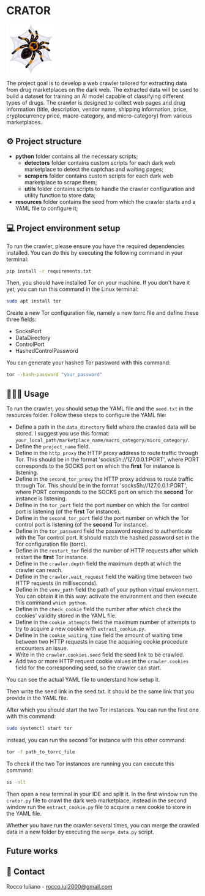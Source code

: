 # CRATOR
![OncoVision logo](./tarantula.png)

The project goal is to develop a web crawler tailored for extracting data from drug marketplaces on the dark web. The extracted data will be used to build a dataset for training an AI model capable of classifying different types of drugs. The crawler is designed to collect web pages and drug information (title, description, vendor name, shipping information, price, cryptocurrency price, macro-category, and micro-category) from various marketplaces.

## ⚙️ ​Project structure

 * **python** folder contains all the necessary scripts;
    * **detectors** folder contains custom scripts for each dark web marketplace to detect the captchas and waiting pages;
    * **scrapers** folder contains custom scripts for each dark web marketplace to scrape them;
    * **utils** folder contains scripts to handle the crawler configuration and utility function to store data;
 * **resources** folder contains the seed from which the crawler starts and a YAML file to configure it;

## 💻 Project environment setup

 To run the crawler, please ensure you have the required dependencies installed. You can do this by executing the following command in your terminal:
 
 ```bash
 pip install -r requirements.txt
 ```

 Then, you should have installed Tor on your machine. If you don't have it yet, you can run this command in the Linux terminal:

 ```bash
 sudo apt install tor
 ```

 Create a new Tor configuration file, namely a new torrc file and define these three fields:
 * SocksPort
 * DataDirectory
 * ControlPort
 * HashedControlPassword

 You can generate your hashed Tor password with this command:
 
 ```bash
 tor --hash-password "your_password"
 ```

## 🧑🏻‍💻 Usage

 To run the crawler, you should setup the YAML file and the `seed.txt` in the resources folder. Follow these steps to configure the YAML file:
 * Define a path in the `data_directory` field where the crawled data will be stored. I suggest you use this format: `your_local_path/marketplace_name/macro_category/micro_category/`.
 * Define the `project_name` field.
 * Define in the `http_proxy` the HTTP proxy address to route traffic through Tor. This should be in the format 'socks5h://127.0.0.1:PORT', where PORT corresponds to the SOCKS port on which the **first** Tor instance is listening.
 * Define in the `second_tor_proxy` the HTTP proxy address to route traffic through Tor. This should be in the format 'socks5h://127.0.0.1:PORT', where PORT corresponds to the SOCKS port on which the **second** Tor instance is listening.
 * Define in the `tor_port` field the port number on which the Tor control port is listening (of the **first** Tor instance).
 * Define in the `second_tor_port` field the port number on which the Tor control port is listening (of the **second** Tor instance).
 * Define in the `tor_password` field the password required to authenticate with the Tor control port. It should match the hashed password set in the Tor configuration file (torrc).
 * Define in the `restart_tor` field the number of HTTP requests after which restart the **first** Tor instance.
 * Define in the `crawler.depth` field the maximum depth at which the crawler can reach.
 * Define in the `crawler.wait_request` field the waiting time between two HTTP requests (in milliseconds).
 * Define in the `venv_path` field the path of your python virtual environment. You can obtain it in this way: activate the environment and then execute this command `which python`.
 * Define in the `check_cookie` field the number after which check the cookies' validity stored in the YAML file.
 * Define in the `cookie_attempts` field the maximum number of attempts to try to acquire a new cookie with `extract_cookie.py`.
 * Define in the `cookie_waiting_time` field the amount of waiting time between two HTTP requests in case the acquiring cookie procedure encounters an issue.
 * Write in the `crawler.cookies.seed` field the seed link to be crawled.
 * Add two or more HTTP request cookie values in the `crawler.cookies` field for the corresponding seed, so the crawler can start.

 You can see the actual YAML file to understand how setup it.

 Then write the seed link in the seed.txt. It should be the same link that you provide in the YAML file.

 After which you should start the two Tor instances. You can run the first one with this command:
 
 ```bash
 sudo systemctl start tor
 ```

 instead, you can run the second Tor instance with this other command:

 ```bash
 tor -f path_to_torrc_file
 ```

 To check if the two Tor instances are running you can execute this command:

 ```bash 
 ss -nlt
 ```

 Then open a new terminal in your IDE and split it. In the first window run the `crator.py` file to crawl the dark web marketplace, instead in the second window run the `extract_cookie.py` file to acquire a new cookie to store in the YAML file.

 Whether you have run the crawler several times, you can merge the crawled data in a new folder by executing the `merge_data.py` script.

## Future works

## 📧 ​Contact

 Rocco Iuliano - rocco.iul2000@gmail.com